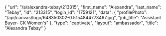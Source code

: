 {
    "url": "\/a\/alexandra-tebay\/213315",
    "first_name": "Alexandra",
    "last_name": "Tebay",
    "id": "213315",
    "login_id": "1759121",
    "data": {
        "profilePhoto": "\/api\/canvas\/logo\/648350302-0.5154844773467.jpg",
        "job_title": "Assistant Buyer- CK Women's"
    },
    "type": "captivate",
    "layout": "ambassador",
    "title": "Alexandra Tebay"
}
